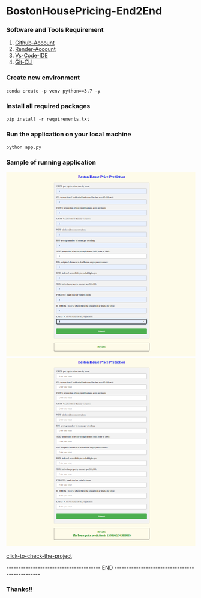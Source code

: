 # BostonHousePricing-End2End

### Software and Tools Requirement
1. [Github-Account](https://github.com)
2. [Render-Account](https://render.com/)
3. [Vs-Code-IDE](https://code.visualstdio.com)
4. [Git-CLI](https://git-scm.com/book/en/v2/Getting-Started-The-Command-Line)

### Create new environment

```
conda create -p venv python==3.7 -y
```

### Install all required packages
```
pip install -r requirements.txt
```

### Run the application on your local machine
```
python app.py
```

### Sample of running application

<img src="./Images/img1.png" alt="screenshot"/>
<img src="./Images/img2.png" alt="screenshot"/>


[click-to-check-the-project](https://boston-house-price-prediction-vlx7.onrender.com)


--------------------------------------- END -----------------------------------------------

### Thanks!!